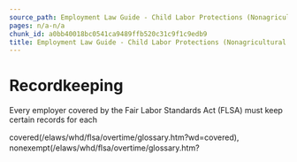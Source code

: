 ```yaml
---
source_path: Employment Law Guide - Child Labor Protections (Nonagricultural Work).md
pages: n/a-n/a
chunk_id: a0bb40018bc0541ca9489ffb520c31c9f1c9edb9
title: Employment Law Guide - Child Labor Protections (Nonagricultural Work)
---
```

# Recordkeeping

Every employer covered by the Fair Labor Standards Act (FLSA) must keep certain records for each

covered(/elaws/whd/ﬂsa/overtime/glossary.htm?wd=covered), nonexempt(/elaws/whd/ﬂsa/overtime/glossary.htm?
